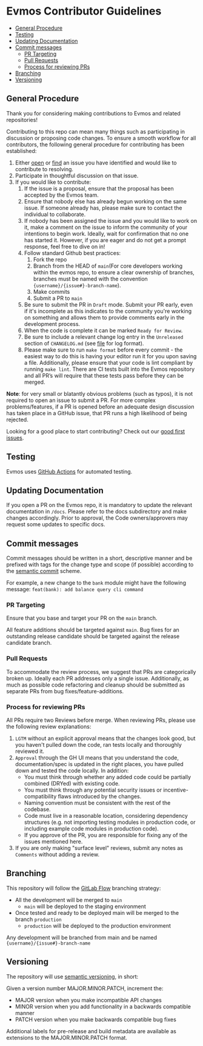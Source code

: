 # Evmos Contributor Guidelines

<!-- markdown-link-check-disable -->

- [General Procedure](#general_procedure)
- [Testing](#testing)
- [Updating Documentation](#updating_doc)
- [Commit messages](#commit_messages)
  - [PR Targeting](#pr_targeting)
  - [Pull Requests](#pull_requests)
  - [Process for reviewing PRs](#reviewing_prs)
- [Branching](#branching)
- [Versioning](#versioning)
  <!-- markdown-link-check-enable -->

## <span id="general_procedure">General Procedure</span>

Thank you for considering making contributions to Evmos and related repositories!

Contributing to this repo can mean many things such as participating in discussion or proposing code changes.
To ensure a smooth workflow for all contributors,
the following general procedure for contributing has been established:

1. Either [open](https://github.com/evmos/backend/issues/new/choose)
   or [find](https://github.com/evmos/backend/issues) an issue you have identified and would like to contribute to
   resolving.
2. Participate in thoughtful discussion on that issue.
3. If you would like to contribute:
   1. If the issue is a proposal, ensure that the proposal has been accepted by the Evmos team.
   2. Ensure that nobody else has already begun working on the same issue. If someone already has, please make sure to
      contact the individual to collaborate.
   3. If nobody has been assigned the issue and you would like to work on it,
      make a comment on the issue to inform the
      community of your intentions to begin work.
      Ideally, wait for confirmation that no one has started it.
      However, if you are eager and do not get a prompt response, feel free to dive on in!
   4. Follow standard Github best practices:
      1. Fork the repo
      2. Branch from the HEAD of `main`(For core developers working within the evmos repo, to ensure a
         clear ownership of branches, branches must be named with the convention `{username}/{issue#}-branch-name`).
      3. Make commits
      4. Submit a PR to `main`
   5. Be sure to submit the PR in `Draft` mode.
      Submit your PR early, even if it's incomplete as this indicates to the community you're working on something
      and allows them to provide comments early in the development process.
   6. When the code is complete it can be marked `Ready for Review`.
   7. Be sure to include a relevant change log entry in the `Unreleased` section of `CHANGELOG.md`
      (see [file](https://github.com/evmos/backend/blob/main/CHANGELOG.md) for log format).
   8. Please make sure to run `make format` before every commit -
      the easiest way to do this is having your editor run it for you upon saving a file.
      Additionally, please ensure that your code is lint compliant by running `make lint`.
      There are CI tests built into the Evmos repository
      and all PR’s will require that these tests pass
      before they can be merged.

**Note**: for very small or blatantly obvious problems (such as typos),
it is not required to open an issue to submit a PR.
For more complex problems/features, if a PR is opened
before an adequate design discussion has taken place in a GitHub issue,
that PR runs a high likelihood of being rejected.

Looking for a good place to start contributing?
Check out our [good first issues](https://github.com/evmos/backend/issues?q=label%3A%22good+first+issue%22).

## <span id="testing">Testing</span>

Evmos uses [GitHub Actions](https://github.com/features/actions) for automated testing.

## <span id="updating_doc">Updating Documentation</span>

If you open a PR on the Evmos repo, it is mandatory to update the relevant documentation in `/docs`. Please refer to
the docs subdirectory and make changes accordingly. Prior to approval, the Code owners/approvers may request some
updates to specific docs.

## <span id="commit_messages">Commit messages</span>

Commit messages should be written in a short, descriptive manner
and be prefixed with tags for the change type and scope (if possible)
according to the [semantic commit](https://gist.github.com/joshbuchea/6f47e86d2510bce28f8e7f42ae84c716) scheme.

For example, a new change to the `bank` module might have the following message:
`feat(bank): add balance query cli command`

### <span id="pr_targeting">PR Targeting</span>

Ensure that you base and target your PR on the `main` branch.

All feature additions should be targeted against `main`.
Bug fixes for an outstanding release candidate should be
targeted against the release candidate branch.

### <span id="pull_requests">Pull Requests</span>

To accommodate the review process, we suggest that PRs are categorically broken up. Ideally each PR addresses only a
single issue. Additionally, as much as possible code refactoring and cleanup should be submitted as separate PRs from
bug fixes/feature-additions.

### <span id="reviewing_prs">Process for reviewing PRs</span>

All PRs require two Reviews before merge. When reviewing PRs, please use the following review explanations:

1. `LGTM` without an explicit approval means that the changes look good,
   but you haven't pulled down the code, ran tests locally and thoroughly reviewed it.
2. `Approval` through the GH UI means that you understand the code,
   documentation/spec is updated in the right places,
   you have pulled down and tested the code locally.
   In addition:
   - You must think through whether any added code could be partially combined (DRYed) with existing code.
   - You must think through any potential security issues or incentive-compatibility flaws introduced by the changes.
   - Naming convention must be consistent with the rest of the codebase.
   - Code must live in a reasonable location, considering dependency structures
     (e.g. not importing testing modules in production code, or including example code modules in production code).
   - If you approve of the PR, you are responsible for fixing any of the issues mentioned here.
3. If you are only making "surface level" reviews, submit any notes as `Comments` without adding a review.

## <span id="branching">Branching</span>

This repository will follow the [GitLab Flow](https://about.gitlab.com/topics/version-control/what-is-gitlab-flow/) branching strategy:

- All the development will be merged to `main`
  - `main` will be deployed to the staging environment
- Once tested and ready to be deployed main will be merged to the branch `production`
  - `production` will be deployed to the production environment

Any development will be branched from main and be named `{username}/{issue#}-branch-name`

## <span id="versioning">Versioning</span>

The repository will use [semantic versioning](https://semver.org/), in short:

Given a version number MAJOR.MINOR.PATCH, increment the:

- MAJOR version when you make incompatible API changes
- MINOR version when you add functionality in a backwards compatible manner
- PATCH version when you make backwards compatible bug fixes

Additional labels for pre-release and build metadata are available as extensions to the MAJOR.MINOR.PATCH format.
